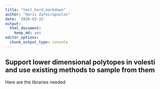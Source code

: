 ```yaml
---
title: "test_hard_markdown"
author: "Haris Zafeiropoulos"
date: '2020-03-15'
output:
  html_document: 
    keep_md: yes
editor_options:
  chunk_output_type: console
---
```




## Support lower dimensional polytopes in volesti and use existing methods to sample from them

Here are the libraries needed




